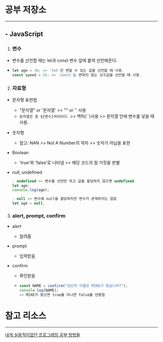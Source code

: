 # 공부 저장소
___

## - JavaScript

1. ### 변수
- 변수를 선언할 때는 let과 const 변수 앞에 붙여 선언해준다.
- ```js
  let age = 30; >> 'let'은 변할 수 있는 값을 선언할 때 사용.
  const speed = 26; >> 'const'는 변하지 않는 상수값을 선언할 때 사용. 
  ```
2. ### 자료형
- 문자형 표현법
  * "문자열" or '문자열' >> "" or '' 사용
  * `문자열은 총 ${변수}자리이다.` >> 백틱(``)사용 >> 문자열 안에 변수를 넣을 때 사용.

- 숫자형
  * 참고: NAN >> Not A Number의 약자 >> 숫자가 아님을 표현
 
- Boolean
  * 'true'와 'false'로 나타냄 >> 해당 코드의 참 거짓을 판별
 
- null, undefined
  ```js
  - undefined >> 변수를 선언만 하고 값을 할당하지 않으면 undefined.
  let age;
  console.log(age);

  - null >> 변수에 null을 할당하지만 변수가 존재하지는 않음
  let age = null;
  ```
3. ### alert, prompt, confirm
- alert
  - 알려줌

- prompt
  - 입력받음

- confirm 
  - 확인받음
  - ```js
    const NAME = confirm("당신의 이름은 MIKE가 맞습니까?");
    console.log(NAME); 
    >> MIKE가 맞으면 true를 아니면 false를 반환함
    ```





# 참고 리소스
___

[내게 실용적이었던 프로그래밍 공부 방법들](https://velog.io/@city7310/%EB%82%B4%EA%B0%80-%EA%B3%B5%EB%B6%80%ED%95%98%EB%8A%94-%EB%B0%A9%EC%8B%9D)
